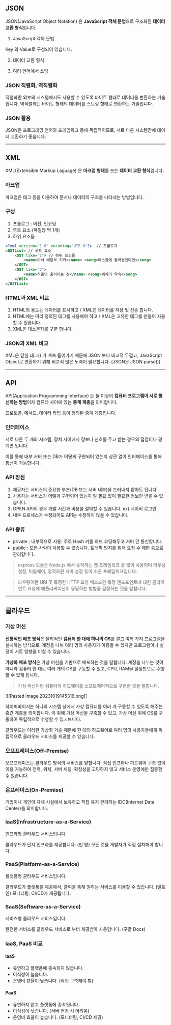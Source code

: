 ## JSON

JSON(JavaScript Object Notation) 은 **JavaScript 객체 문법**으로 구조화된 **데이터 교환 형식**입니다.

1. JavaScript 객체 문법

Key 와 Value로 구성되어 있습니다.

2. 데이터 교환 형식

3. 여러 언어에서 쓰임

### JSON 직렬화, 역직렬화

직렬화란 외부의 시스템에서도 사용할 수 있도록 바이트 형태로 데이터를 변환하는 기술입니다.
역직렬화는 바이트 형태의 데이터를 스트링 형태로 변환하는 기술입니다.


### JSON 활용

JSON은 프로그래밍 언어와 프레임워크 등에 독립적이므로, 서로 다른 시스템간에 데이터 교환하기 좋습니다.

---
## XML

XML(Extensible Markup Laguage) 은 **마크업 형태**를 쓰는 **데이터 교환 형식**입니다.

### 마크업

마크업은 태그 등을 이용하여 문서나 데이터의 구조를 나타내는 방법입니다.

### 구성

1. 프롤로그 : 버전, 인코딩
2. 루트 요소 (파일당 딱 1개)
3. 하위 요소들

```xml
<?xml version="1.0" encoding="UTF-8"?>  // 프롤로그
<OSTList> // 루트 요소
	<OST like="1"> // 하위 요소들
		<name>마녀 배달부 키키</name> <song>따스함에 둘러쌓인다면</song>
	</OST>
	<OST like="2">
		<name>하울의 움직이는 성</name> <song>세계의 약속</song> 
	</OST>
</OSTList>
```

### HTML과 XML 비교

1. HTML의 용도는 데이터를 표시하고 / XML은 데이터를 저장 및 전송 합니다.
2. HTML에는 미리 정의된 태그를 사용해야 하고 / XML은 고유한 태그를 만들어 사용할 수 있습니다.
3. XML은 대소문자를 구분 합니다.

### JSON과 XML 비교

XML은 닫힌 태그(</TEST>) 가 계속 들어가기 때문에 JSON 보다 비교적 무겁고, JavaScript Object로 변환하기 위해 비교적 많은 노력이 필요합니다. (JSON은 JSON.parse())

---
## API

API(Application Programming Interface) 는 둘 이상의 **컴퓨터 프로그램이 서로 통신하는 방법**이자 컴퓨터 사이에 있는 **중계 계층**을 의미합니다.

프로토콜, 메서드, 데이터 타입 등이 정의된 중계 게층입니다.

### 인터페이스

서로 다른 두 개의 시스템, 장치 사이에서 정보나 신호를 주고 받는 경우의 접점이나 경계면 입니다. 

이를 통해 내부 서버 또는 DB가 어떻게 구현되어 있는지 상관 없이 인터페이스를 통해 통신이 가능합니다.

### API 장점

1. 제공자는 서비스의 중요한 부분(DB 또는 서버 내부)을 드러내지 않아도 됩니다.
2. 사용자는 서비스가 어떻게 구현되어 있는지 알 필요 없이 필요한 정보만 받을 수 있습니다.
3. OPEN API의 경우 개발 시간과 비용을 절약할 수 있습니다. ex) 네이버 로그인
4. 내부 프로세스가 수정되어도 API는 수정하지 않을 수 있습니다.

### API 종류

- private : 내부적으로 사용. 주로 Hash 키를 하드 코딩해두고 서버 간 통신합니다.
- public : 모든 사람이 사용할 수 있습니다. 트래픽 방지를 위해 요청 수 제한 등으로 관리합니다.

> express 모듈은 Node.js 에서 동작하는 웹 프레임워크 중 많이 사용되며 라우팅 설정, 미들웨어, 정적자원 서버 설정 등이 쉬운 프레임워크입니다.

> 라우팅이란 URI 및 특정한 HTTP 요청 메소드인 특정 엔드포인트에 대한 클라이언트 요청에 애플리케이션이 응답하는 방법을 결정하는 것을 말합니다.
---
## 클라우드

### 가상 머신

**전통적인 배포 방식**은 물리적인 **컴퓨터 한 대에 하나의 OS**를 깔고 여러 가지 프로그램을 설치하는 방식으로, 계정을 나눠 여러 명의 사용자가 이용할 수 있지만 프로그램이나 설정이 서로 영향을 미칠 수 있습니다.

**가상화 배포 방식**은 가상 머신을 기반으로 배포하는 것을 말합니다.
계정을 나누는 것이 아니라 컴퓨터 한 대로 여러 개의 OS를 구동할 수 있고, CPU, RAM을 설정만으로 수행 할 수 있게 됩니다.

> 가상 머신이란 컴퓨터의 하드웨어를 소프트웨어적으로 구현한 것을 말합니다.

![[Pasted image 20231019145316.png]]

하이퍼바이저는 하나의 시스템 상에서 가상 컴퓨터를 여러 개 구동할 수 있도록 해주는 중간 계층을 의미합니다.
이 위에 가상 머신을 구축할 수 있고, 가상 머신 위에 OS를 구동하여 독립적으로 수행할 수 있ㅅ브니다.

클라우드는 이러한 가상화 기술 때문에 한 대의 하드웨어로 여러 명의 사용자들에게 독립적으로 클라우드 서비스를 제공할 수 있습니다.


### 오프프레미스(Off-Premise)

오프프레미스는 클라우드 방식의 서비스를 말합니다. 직접 인프라나 하드웨어 구축 없이 이용 가능하여 전력, 위치, 서버 세팅, 확장성을 고민하지 않고 서비스 운영에만 집중할 수 있습니다.

### 온프레미스(On-Premise)

기업이나 개인이 자체 시설에서 보유하고 직접 유지 관리하는 IDC(Internet Data Center)를 의미합니다.


### IaaS(Infrastructure-as-a-Service)

인프라형 클라우드 서비스입니다.

클라우드가 단지 인프라를 제공합니다. (빈 방)
모든 것을 개발자가 직접 설치해야 합니다.

### PaaS(Platform-as-a-Service)

플랫폼형 클라우드 서비스입니다.

클라우드가 플랫폼을 제공해서, 클릭을 통해 원하는 서비스를 이용할 수 있습니다. (빌트인)
모니터링, CI/CD가 제공됩니다.

### SaaS(Software-as-a-Service)

서비스형 클라우드 서비스입니다.

완전한 서비스를 클라우드 서비스로 부터 제공받아 사용합니다. (구글 Docs)

### IaaS, PaaS 비교

#### IaaS
- 유연하고 플랫폼에 종속되지 않습니다.
- 이식성이 높습니다.
- 운영비 효율이 낮습니다. (직접 구축해야 함)

#### PaaS
- 유연하지 않고 플랫폼에 종속됩니다.
- 이식성이 낮습니다. (서버 변경 시 어려움)
- 운영비 효율이 높습니다. (모니터링, CI/CD 제공)

